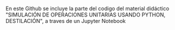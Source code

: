 En este Github se incluye la parte del codigo del material didáctico "SIMULACIÓN DE OPERACIONES UNITARIAS USANDO PYTHON, DESTILACIÓN", a traves de un Jupyter Notebook
